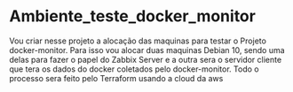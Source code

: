 # Ambiente_teste_docker_monitor
Vou criar nesse projeto a alocação das maquinas para testar o Projeto docker-monitor. Para isso vou alocar duas maquinas Debian 10, sendo uma delas para fazer o papel do Zabbix Server e a outra sera o servidor cliente que tera os dados do docker coletados pelo docker-monitor. Todo o processo sera feito pelo Terraform usando a cloud da aws
